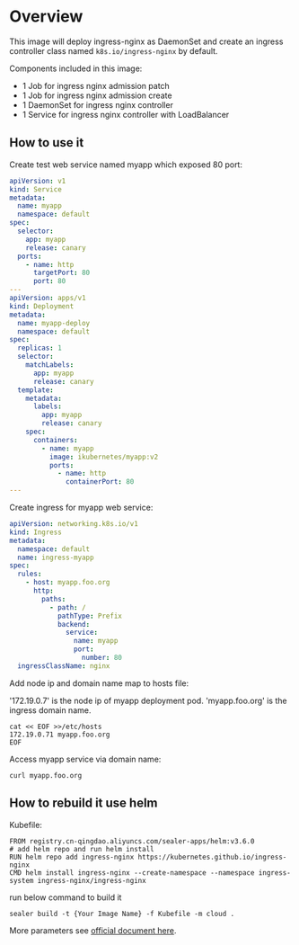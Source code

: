 # Overview

This image will deploy ingress-nginx as DaemonSet and create an ingress controller class named `k8s.io/ingress-nginx` by
default.

Components included in this image:

* 1 Job for ingress nginx admission patch
* 1 Job for ingress nginx admission create
* 1 DaemonSet for ingress nginx controller
* 1 Service for ingress nginx controller with LoadBalancer

## How to use it

Create test web service named myapp which exposed 80 port:

```yaml
apiVersion: v1
kind: Service
metadata:
  name: myapp
  namespace: default
spec:
  selector:
    app: myapp
    release: canary
  ports:
    - name: http
      targetPort: 80
      port: 80
---
apiVersion: apps/v1
kind: Deployment
metadata:
  name: myapp-deploy
  namespace: default
spec:
  replicas: 1
  selector:
    matchLabels:
      app: myapp
      release: canary
  template:
    metadata:
      labels:
        app: myapp
        release: canary
    spec:
      containers:
        - name: myapp
          image: ikubernetes/myapp:v2
          ports:
            - name: http
              containerPort: 80
---
```

Create ingress for myapp web service:

```yaml
apiVersion: networking.k8s.io/v1
kind: Ingress
metadata:
  namespace: default
  name: ingress-myapp
spec:
  rules:
    - host: myapp.foo.org
      http:
        paths:
          - path: /
            pathType: Prefix
            backend:
              service:
                name: myapp
                port:
                  number: 80
  ingressClassName: nginx

```

Add node ip and domain name map to hosts file:

'172.19.0.7' is the node ip of myapp deployment pod.
'myapp.foo.org' is the ingress domain name.

```shell
cat << EOF >>/etc/hosts
172.19.0.71 myapp.foo.org
EOF
```

Access myapp service via domain name:

```shell
curl myapp.foo.org
```

## How to rebuild it use helm

Kubefile:

```shell
FROM registry.cn-qingdao.aliyuncs.com/sealer-apps/helm:v3.6.0
# add helm repo and run helm install
RUN helm repo add ingress-nginx https://kubernetes.github.io/ingress-nginx
CMD helm install ingress-nginx --create-namespace --namespace ingress-system ingress-nginx/ingress-nginx
```

run below command to build it

```shell
sealer build -t {Your Image Name} -f Kubefile -m cloud .
```

More parameters see [official document here](https://kubernetes.github.io/ingress-nginx/deploy).